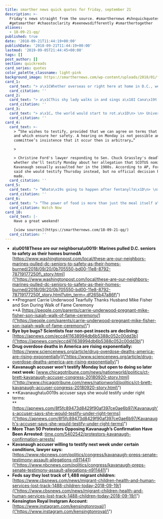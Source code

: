 ```yaml
---
title: smarther news quick quotes for friday, september 21
description: >-
  Friday's news straight from the source. #smarthernews #shnquickquotes
  #getsmarther #chaostoclarity #seenewsdifferently #smarthertogether
aliases:
  - 18-09-21-qq/
published: true
date: '2018-09-21T11:44:19+00:00'
publishDate: '2018-09-21T11:44:19+00:00'
lastmod: '2019-09-05T21:44:45+00:00'
tags: []
post_author: []
section: quickreads
card_series: quotes
color_palette_classname: light-pink
background_image: https://smarthernews.com/wp-content/uploads/2018/01/fire-scaled.jpg
card_1:
  card_text: "> a\x1CWhether overseas or right here at home in D.C., we didna\x19t think a\x14 we just knew we needed to act. Thata\x19s the Marine in all of us.a\x1D\n> \n> Marine Capt. Trey Gregory, who rushed into a senior public housing complex in DC alongside fellow Marines and firefighters to rescue residents. 10 people had minor injuries but everyone survived. The DC Fire Chief said that might not have been the case without the Marines."
  card_citation: ''
card_2:
  card_text: "> a\x1CThis shy lady walks in and sings a\x18I Cana\x19t Make You Love Mea\x19 and the show turned into full color.”\n> \n> Simon Cowell, speaking about Carrie Underwood's audition at American Idol 14 years ago as he honored the Country Music Star receiving her star on the Hollywood Walk of Fame."
  card_citation: ''
card_3:
  card_text: "> a\x1C… the world would start to rot.a\x1D\n> \n> University of Delaware entomologist Doug Tallamy on why we need non-pest insects, like ladybugs, bees, fireflies, moths, and butterflies. While challenging to research and quantify, scientists say they see signs these type of insects are on the decline, but they don't know why; mosquitoes and tic populations appear just fine."
  card_citation: ''
card_4:
  card_text: >-
    > “She wishes to testify, provided that we can agree on terms that are fair
    and which ensure her safety. A hearing on Monday is not possible and the
    committee’s insistence that it occur then is arbitrary…”

    > 

    > Christine Ford's lawyer responding to Sen. Chuck Grassley's deadline on
    whether she'll testify Monday about her allegation that SCOTUS nominee Brett
    Kavanaugh sexually assaulted her in the 1980s. According to AP, Ford's atty
    said she would testify Thursday instead, but no official decision has been
    made.
  card_citation: ''
card_5:
  card_text: "> “Whata\x19s going to happen after fentanyl?a\x1D\n> \n> Dr. Hawre Jalal of the University of Pittsburgh, on a recent study he co-authored that examined drug overdose statistics over a 38-year period. According to the study, while America is hyper-focused on the opioid epidemic, our drug overdose problem is far more wide-ranging and complex than any one drug. Nearly 600,000 Americans died from a drug overdose from 1979 - 2016."
  card_citation: ''
card_6:
  card_text: "> “The power of food is more than just the meal itself a\x14 it is the story behind it. And when you get to know the story of the recipe, you get to know the person behind it.”\n> \n> HRH Meghan Markle, The Duchess of Sussex, at the launch lunch of a\x18Together: Our Community Cookbooka\x19 celebrating the Hubb community kitchen, which was created by a diverse group of London women displaced after a horrific high rise apartment fire in 2017.\n\n[Watch Now](https://www.youtube.com/embed/2gXwBYs2Ulw?enablejsapi=1&autoplay=1&rel=0)"
  card_citation: Watch Now
card_10:
  card_text: |-
    Have a great weekend!

    [view sources](https://smarthernews.com/18-09-21-qq/)
  card_citation: ''
---
```

*   **a\\u0018These are our neighborsa\\u0019: Marines pulled D.C. seniors to safety as their homes burnedA**  
    [https://www.washingtonpost.com/local/these-are-our-neighbors-marines-pulled-dc-seniors-to-safety-as-their-homes-burned/2018/09/20/0b705550-bd00-11e8-8792-78719177250f\_story.html](\"https://www.washingtonpost.com/local/these-are-our-neighbors-marines-pulled-dc-seniors-to-safety-as-their-homes-burned/2018/09/20/0b705550-bd00-11e8-8792-78719177250f_story.html?utm_term=.df265b47a86f\")
*   **Pregnant Carrie Underwood Tearfully Thanks Husband Mike Fisher and Son During Walk of Fame Ceremony  
    **A [https://people.com/parents/carrie-underwood-pregnant-mike-fisher-son-isaiah-walk-of-fame-ceremony/](\"https://people.com/parents/carrie-underwood-pregnant-mike-fisher-son-isaiah-walk-of-fame-ceremony/\")
*   **Bye bye bugs? Scientists fear non-pest insects are declining:** [https://apnews.com/eccd411638994db6b5388c052c00dd3b](\"https://apnews.com/eccd411638994db6b5388c052c00dd3b\")
*   **Drug overdose deaths in America are rising exponentially:** [https://www.sciencenews.org/article/drug-overdose-deaths-america-are-rising-exponentially](\"https://www.sciencenews.org/article/drug-overdose-deaths-america-are-rising-exponentially\")
*   **Kavanaugh accuser won’t testify Monday but open to doing so later next week:** [www.chicagotribune.com/news/nationworld/politics/ct-brett-kavanaugh-accuser-congress-20180920-story.html](\"http://www.chicagotribune.com/news/nationworld/politics/ct-brett-kavanaugh-accuser-congress-20180920-story.html\")
*   **Kavanaugha\\u0019s accuser says she would testify under right terms:  
    **[https://apnews.com/8f5fc89473d8429f90af397ce0ae6b97/Kavanaugh’s-accuser-says-she-would-testify-under-right-terms](\"https://apnews.com/8f5fc89473d8429f90af397ce0ae6b97/Kavanaugh's-accuser-says-she-would-testify-under-right-terms\")
*   **More Than 50 Protestors Opposing Kavanaugh’s Confirmation Have Been Arrested:** [time.com/5402542/protestors-kavanaugh-confirmation-arrests/](\"http://time.com/5402542/protestors-kavanaugh-confirmation-arrests/\")
*   **Kavanaugh accuser willing to testify next week under certain conditions, lawyer says:**  
    [https://www.nbcnews.com/politics/congress/kavanaugh-preps-senate-testimony-assault-allegations-n911441](\"https://www.nbcnews.com/politics/congress/kavanaugh-preps-senate-testimony-assault-allegations-n911441\")
*   **Feds say they lost track of 1,488 migrant children:** [https://www.cbsnews.com/news/migrant-children-health-and-human-services-lost-track-1488-children-today-2018-09-19/](\"https://www.cbsnews.com/news/migrant-children-health-and-human-services-lost-track-1488-children-today-2018-09-19/\")
*   **Kensington Royal Instgram Account:**  
    [https://www.instagram.com/kensingtonroyal/](\"https://www.instagram.com/kensingtonroyal/\")